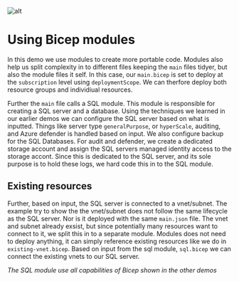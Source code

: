 ![alt](https://docs.microsoft.com/en-us/learn/achievements/bicep/create-composable-bicep-files-using-modules.svg)
# Using Bicep modules

In this demo we use modules to create more portable code. Modules also help us split complexity in to different files keeping the `main` files tidyer, but also the module files it self.
In this case, our `main.bicep` is set to deploy at the `subscription` level using `deploymentScope`. We can therfore deploy both resource groups and individiual resources.

Further the `main` file calls a SQL module. This module is responsible for creating a SQL server and a database.
Using the techniques we learned in our earlier demos we can configure the SQL server based on what is inputted. Things like server type `generalPurpose`, or `hyperScale`, auditing, and Azure defender is handled based on input. We also configure backup for the SQL Databases.
For audit and defender, we create a dedicated storage account and assign the SQL servers managed identity access to the storage accont. Since this is dedicated to the SQL server, and its sole purpose is to hold these logs, we hard code this in to the SQL module.

## Existing resources
Further, based on input, the SQL server is connected to a vnet/subnet.
The example try to show the the vnet/subnet does not follow the same lifecycle as the SQL server. Nor is it deployed with the same `main.json` file. The vnet and subnet already exsist, but since potentially many resources want to connect to it, we split this in to a separate module.
Modules does not need to deploy anything, it can simply reference existing resources like we do in `existing-vnet.bicep`. Based on input from the sql module, `sql.bicep` we can connect the existing vnets to our SQL server.

*The SQL module use all capabilities of Bicep shown in the other demos*
